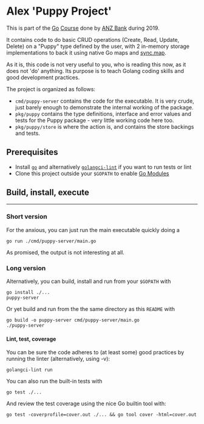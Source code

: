 # Alex 'Puppy Project'

This is part of the [Go](https://golang.org/) [Course](https://github.com/anz-bank/go-course) done by [ANZ Bank](https://www.anz.com.au) during 2019.

It contains code to do basic CRUD operations (Create, Read, Update, Delete) on a "Puppy" type defined by the user, with 2 in-memory storage implementations to back it using native Go maps and [sync.map](https://golang.org/pkg/sync/).

As it is, this code is not very useful to you, who is reading this now, as it does not 'do' anything. Its purpose is to teach Golang coding skills and good development practices. 

The project is organized as follows:
- `cmd/puppy-server` contains the code for the executable. It is very crude, just barely enough to demonstrate the internal working of the package.
- `pkg/puppy` contains the type definitions, interface and error values and tests for the Puppy package - very little working code here too.
- `pkg/puppy/store` is where the action is, and contains the store backings and tests.

## Prerequisites
-   Install [`go`](https://golang.org/doc/install) and alternatively [`golangci-lint`](https://github.com/golangci/golangci-lint#local-installation) if you want to run tests or lint
-   Clone this project outside your `$GOPATH` to enable [Go Modules](https://github.com/golang/go/wiki/Modules)

## Build, install, execute
---
### Short version
For the anxious, you can just run the main executable quickly doing a

    go run ./cmd/puppy-server/main.go
    
As promised, the output is not interesting at all.

### Long version
Alternatively, you can build, install and run from your `$GOPATH` with

    go install ./...
    puppy-server

Or yet build and run from the the same directory as this `README` with

    go build -o puppy-server cmd/puppy-server/main.go
    ./puppy-server

#### Lint, test, coverage

You can be sure the code adheres to (at least some) good practices by running the linter (alternatively, using -v): 

    golangci-lint run
    
You can also run the built-in tests with 

    go test ./...

And review the test coverage using the nice Go builtin tool with:

    go test -coverprofile=cover.out ./... && go tool cover -html=cover.out
